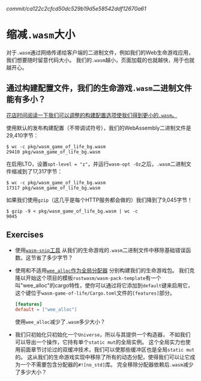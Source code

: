 *commit/ca122c2cfcd50dc529b19d5e58542ddf12670a61*

# 缩减`.wasm`大小

对于`.wasm`通过网络传递给客户端的二进制文件，例如我们的Web生命游戏应用，我们想要随时留意代码大小。
我们的`.wasm`越小，页面加载的也就越快，用于也就越开心。

## 通过构建配置文件，我们的生命游戏`.wasm`二进制文件能有多小？

[花店时间阅读一下我们可以调整的构建配置选项使我们得到更小的`.wasm`。](../reference/code-size.html#optimizing-builds-for-code-size)

使用默认的发布构建配置（不带调试符号），我们的WebAssembly二进制文件是29,410字节：

```
$ wc -c pkg/wasm_game_of_life_bg.wasm
29410 pkg/wasm_game_of_life_bg.wasm
```

在启用LTO，设置`opt-level = "z"`，并运行`wasm-opt -Oz`之后，`.wasm`二进制文件缩减到了17,317字节：

```
$ wc -c pkg/wasm_game_of_life_bg.wasm
17317 pkg/wasm_game_of_life_bg.wasm
```

如果我们使用`gzip`（这几乎是每个HTTP服务都会做的）我们降到了9,045字节！

```
$ gzip -9 < pkg/wasm_game_of_life_bg.wasm | wc -c
9045
```

## Exercises

* 使用[`wasm-snip`工具](../reference/code-size.html#use-the-wasm-snip-tool)
  从我们的生命游戏的`.wasm`二进制文件中移除基础错误函数。这节省了多少字节？

* 使用和不适用[`wee_alloc`作为全局分配器](https://github.com/rustwasm/wee_alloc)
  分别构建我们的生命游戏包。
  我们克隆以开始这个项目的模板`rustwasm/wasm-pack-template`有一个
  叫"wee_alloc"的cargo特性，使你可以通过将它添加到`default`键来启用它，
  这个键位于`wasm-game-of-life/Cargo.toml`文件的`[features]`部分。

  ```toml
  [features]
  default = ["wee_alloc"]
  ```

  使用`wee_alloc`减少了`.wasm`多少大小？

* 我们只初始化只初始化一个`Universe`，所以与其提供一个构造器，
  不如我们可以导出一个操作，它持有单个`static mut`的全局实例。
  这个全局实力也使用前面章节讨论过的双缓冲技术，我们可以使那些缓冲区也是全局`static mut`的。
  这从我们的生命游戏实现中移除了所有的动态分配，使得我们可以让它成为一个不需要包含分配器的`#![no_std]`库。 
  完全移除分配器依赖后`.wasm`减少了多少大小？
